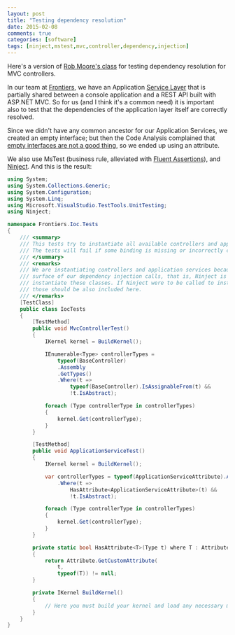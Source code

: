 ```yaml
---
layout: post
title: "Testing dependency resolution"
date: 2015-02-08
comments: true
categories: [software]
tags: [ninject,mstest,mvc,controller,dependency,injection]
---
```

Here's a version of [Rob Moore's class](http://robdmoore.id.au/blog/2012/05/29/controller-instantiation-testing/) for testing dependency resolution for MVC controllers.

In our team at [Frontiers](http://frontiersin.org), we have an Application [Service Layer](http://martinfowler.com/eaaCatalog/serviceLayer.html) that is partially shared between a console application and a REST API built with ASP.NET MVC. So for us (and I think it's a common need) it is important also to test that the dependencies of the application layer itself are correctly resolved.

Since we didn't have any common ancestor for our Application Services, we created an empty interface; but then the Code Analysis complained that [empty interfaces are not a good thing][CA1040], so we ended up using an attribute.

[CA1040]: https://msdn.microsoft.com/en-us/library/ms182128(v=VS.100).aspx

We also use MsTest (business rule, alleviated with [Fluent Assertions](http://www.fluentassertions.com/)), and [Ninject](http://www.ninject.org/). And this is the result:

```csharp
using System;
using System.Collections.Generic;
using System.Configuration;
using System.Linq;
using Microsoft.VisualStudio.TestTools.UnitTesting;
using Ninject;

namespace Frontiers.Ioc.Tests
{
    /// <summary>
    /// This tests try to instantiate all available controllers and application services using Ninject.
    /// The tests will fail if some binding is missing or incorrectly configured.
    /// </summary>
    /// <remarks>
    /// We are instantiating controllers and application services because these constitute the
    /// surface of our dependency injection calls, that is, Ninject is only called directly to
    /// instantiate these classes. If Ninject were to be called to instantiate other classes,
    /// those should be also included here.
    /// </remarks>
    [TestClass]
    public class IocTests
    {
        [TestMethod]
        public void MvcControllerTest()
        {
            IKernel kernel = BuildKernel();

            IEnumerable<Type> controllerTypes = 
                typeof(BaseController)
                .Assembly
                .GetTypes()
                .Where(t => 
                    typeof(BaseController).IsAssignableFrom(t) && 
                    !t.IsAbstract);

            foreach (Type controllerType in controllerTypes)
            {
                kernel.Get(controllerType);
            }
        }

        [TestMethod]
        public void ApplicationServiceTest()
        {
            IKernel kernel = BuildKernel();

            var controllerTypes = typeof(ApplicationServiceAttribute).Assembly.GetTypes()
                .Where(t => 
                    HasAttribute<ApplicationServiceAttribute>(t) &&
                    !t.IsAbstract);

            foreach (Type controllerType in controllerTypes)
            {
                kernel.Get(controllerType);
            }
        }

        private static bool HasAttribute<T>(Type t) where T : Attribute
        {
            return Attribute.GetCustomAttribute(
                t,
                typeof(T)) != null;
        }

		private IKernel BuildKernel()
		{
			// Here you must build your kernel and load any necessary modules.
		}
    }
}
```
